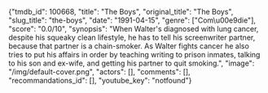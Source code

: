 {"tmdb_id": 100668, "title": "The Boys", "original_title": "The Boys", "slug_title": "the-boys", "date": "1991-04-15", "genre": ["Com\u00e9die"], "score": "0.0/10", "synopsis": "When Walter's diagnosed with lung cancer, despite his squeaky clean lifestyle, he has to tell his screenwriter partner, because that partner is a chain-smoker. As Walter fights cancer he also tries to put his affairs in order by teaching writing to prison inmates, talking to his son and ex-wife, and getting his partner to quit smoking.", "image": "/img/default-cover.png", "actors": [], "comments": [], "recommandations_id": [], "youtube_key": "notfound"}